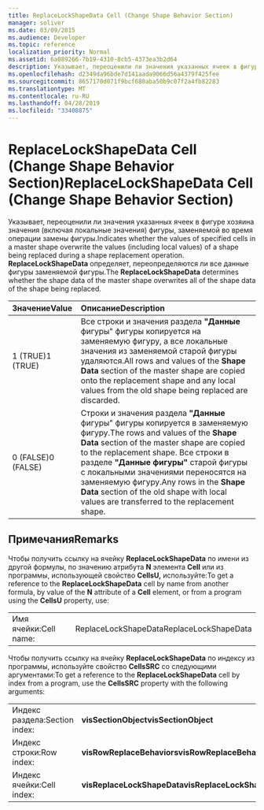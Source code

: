 ```yaml
---
title: ReplaceLockShapeData Cell (Change Shape Behavior Section)
manager: soliver
ms.date: 03/09/2015
ms.audience: Developer
ms.topic: reference
localization_priority: Normal
ms.assetid: 6a089266-7b19-4310-8cb5-4373ea3b2d64
description: Указывает, переоценили ли значения указанных ячеек в фигуре хозяина значения (включая локальные значения) фигуры, заменяемой во время операции замены фигуры. ReplaceLockShapeData определяет, переопределяются ли все данные фигуры заменяемой фигуры.
ms.openlocfilehash: d2349da96bde7d141aada9066d56a4379f425fee
ms.sourcegitcommit: 8657170d071f9bcf680aba50b9c07f2a4fb82283
ms.translationtype: MT
ms.contentlocale: ru-RU
ms.lasthandoff: 04/28/2019
ms.locfileid: "33408875"
---
```

# <a name="replacelockshapedata-cell-change-shape-behavior-section"></a><span data-ttu-id="f8637-104">ReplaceLockShapeData Cell (Change Shape Behavior Section)</span><span class="sxs-lookup"><span data-stu-id="f8637-104">ReplaceLockShapeData Cell (Change Shape Behavior Section)</span></span>

<span data-ttu-id="f8637-105">Указывает, переоценили ли значения указанных ячеек в фигуре хозяина значения (включая локальные значения) фигуры, заменяемой во время операции замены фигуры.</span><span class="sxs-lookup"><span data-stu-id="f8637-105">Indicates whether the values of specified cells in a master shape overwrite the values (including local values) of a shape being replaced during a shape replacement operation.</span></span> <span data-ttu-id="f8637-106">**ReplaceLockShapeData** определяет, переопределяются ли все данные фигуры заменяемой фигуры.</span><span class="sxs-lookup"><span data-stu-id="f8637-106">The **ReplaceLockShapeData** determines whether the shape data of the master shape overwrites all of the shape data of the shape being replaced.</span></span> 
  
|<span data-ttu-id="f8637-107">**Значение**</span><span class="sxs-lookup"><span data-stu-id="f8637-107">**Value**</span></span>|<span data-ttu-id="f8637-108">**Описание**</span><span class="sxs-lookup"><span data-stu-id="f8637-108">**Description**</span></span>|
|:-----|:-----|
|<span data-ttu-id="f8637-109">1 (TRUE)</span><span class="sxs-lookup"><span data-stu-id="f8637-109">1 (TRUE)</span></span>  <br/> |<span data-ttu-id="f8637-110">Все строки и значения раздела **"Данные** фигуры" фигуры копируется на заменяемую фигуру, а все локальные значения из заменяемой старой фигуры удаляются.</span><span class="sxs-lookup"><span data-stu-id="f8637-110">All rows and values of the **Shape Data** section of the master shape are copied onto the replacement shape and any local values from the old shape being replaced are discarded.</span></span>  <br/> |
|<span data-ttu-id="f8637-111">0 (FALSE)</span><span class="sxs-lookup"><span data-stu-id="f8637-111">0 (FALSE)</span></span>  <br/> |<span data-ttu-id="f8637-112">Строки и значения раздела **"Данные** фигуры" фигуры копируется в заменяемую фигуру.</span><span class="sxs-lookup"><span data-stu-id="f8637-112">The rows and values of the **Shape Data** section of the master shape are copied to the replacement shape.</span></span> <span data-ttu-id="f8637-113">Все строки в разделе **"Данные фигуры"** старой фигуры с локальными значениями переносятся на заменяемую фигуру.</span><span class="sxs-lookup"><span data-stu-id="f8637-113">Any rows in the **Shape Data** section of the old shape with local values are transferred to the replacement shape.</span></span>  <br/> |
   
## <a name="remarks"></a><span data-ttu-id="f8637-114">Примечания</span><span class="sxs-lookup"><span data-stu-id="f8637-114">Remarks</span></span>

<span data-ttu-id="f8637-115">Чтобы получить ссылку на ячейку **ReplaceLockShapeData** по имени из другой формулы, по значению атрибута **N** элемента **Cell** или из программы, использующей свойство **CellsU,** используйте:</span><span class="sxs-lookup"><span data-stu-id="f8637-115">To get a reference to the **ReplaceLockShapeData** cell by name from another formula, by value of the **N** attribute of a **Cell** element, or from a program using the **CellsU** property, use:</span></span> 
  
|||
|:-----|:-----|
| <span data-ttu-id="f8637-116">Имя ячейки:</span><span class="sxs-lookup"><span data-stu-id="f8637-116">Cell name:</span></span>  <br/> | <span data-ttu-id="f8637-117">ReplaceLockShapeData</span><span class="sxs-lookup"><span data-stu-id="f8637-117">ReplaceLockShapeData</span></span>  <br/> |
   
<span data-ttu-id="f8637-118">Чтобы получить ссылку на ячейку **ReplaceLockShapeData** по индексу из программы, используйте свойство **CellsSRC** со следующими аргументами:</span><span class="sxs-lookup"><span data-stu-id="f8637-118">To get a reference to the **ReplaceLockShapeData** cell by index from a program, use the **CellsSRC** property with the following arguments:</span></span> 
  
|||
|:-----|:-----|
| <span data-ttu-id="f8637-119">Индекс раздела:</span><span class="sxs-lookup"><span data-stu-id="f8637-119">Section index:</span></span>  <br/> |<span data-ttu-id="f8637-120">**visSectionObject**</span><span class="sxs-lookup"><span data-stu-id="f8637-120">**visSectionObject**</span></span> <br/> |
| <span data-ttu-id="f8637-121">Индекс строки:</span><span class="sxs-lookup"><span data-stu-id="f8637-121">Row index:</span></span>  <br/> |<span data-ttu-id="f8637-122">**visRowReplaceBehaviors**</span><span class="sxs-lookup"><span data-stu-id="f8637-122">**visRowReplaceBehaviors**</span></span> <br/> |
| <span data-ttu-id="f8637-123">Индекс ячейки:</span><span class="sxs-lookup"><span data-stu-id="f8637-123">Cell index:</span></span>  <br/> |<span data-ttu-id="f8637-124">**visReplaceLockShapeData**</span><span class="sxs-lookup"><span data-stu-id="f8637-124">**visReplaceLockShapeData**</span></span> <br/> |
   

